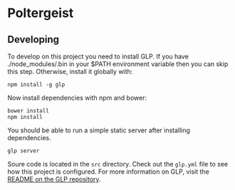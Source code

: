 Poltergeist
===========

Developing
----------

To develop on this project you need to install GLP. If you have
./node_modules/.bin in your $PATH environment variable then you can skip this
step. Otherwise, install it globally with:

    npm install -g glp

Now install dependencies with npm and bower:

    bower install
    npm install

You should be able to run a simple static server after installing dependencies.

    glp server

Soure code is located in the `src` directory. Check out the `glp.yml` file to
see how this project is configured. For more information on GLP, visit the
[README on the GLP repository][glp].


[glp]: https://github.com/monokrome/glp
